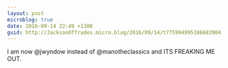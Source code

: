 ```yaml
---
layout: post
microblog: true
date: 2016-09-14 22:49 +1300
guid: http://JacksonOfTrades.micro.blog/2016/09/14/t775994995186683904.html
---
```

I am now @jwyndow instead of @manotheclassics and ITS FREAKING ME OUT.
